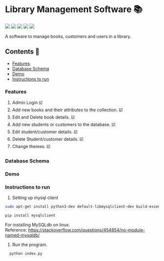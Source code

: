 # Library Management Software 📚 <!-- omit in toc -->

![](https://img.shields.io/static/v1?message=Python&logo=python&labelColor=5c5c5c&color=1182c3&logoColor=white&label=Code) ![](https://img.shields.io/badge/Framework-PyQt5-blue) ![](https://img.shields.io/badge/Database-MySQL-blue) ![](https://img.shields.io/badge/Design-QtDesigner-blue) ![](https://img.shields.io/static/v1?message=CSS&logo=css3&labelColor=5c5c5c&color=1182c3&logoColor=white&label=Style)

A software to manage books, customers and users in a library.

## Contents :bookmark_tabs: <!-- omit in toc -->
- [Features](#features)
- [Database Schema](#database-schema)
- [Demo](#demo)
- [Instructions to run](#instructions-to-run)


### Features

1. Admin Login ☑️
2. Add new books and their attributes to the collection. ☑️
3. Edit and Delete book details. ☑️
4. Add new students or customers to the database. ☑️
5. Edit student/customer details. ☑️
6. Delete Student/customer details. ☑️
7. Change themes. ☑️

### Database Schema

### Demo


### Instructions to run

1. Setting up mysql client
   
```bash
sudo apt-get install python3-dev default-libmysqlclient-dev build-essential

pip install mysqlclient
```

For installing MySQLdb on linux.  
Reference:
<https://stackoverflow.com/questions/454854/no-module-named-mysqldb/>



1. Run the program.

```bash
  python index.py
```